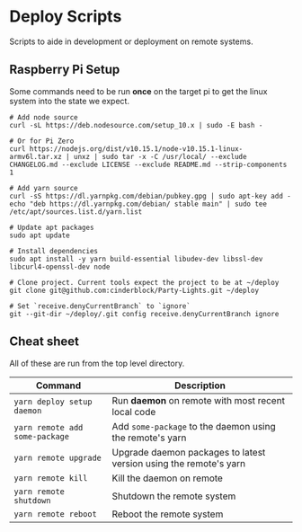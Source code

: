 # Deploy Scripts

Scripts to aide in development or deployment on remote systems.

## Raspberry Pi Setup

Some commands need to be run **once** on the target pi to get the linux system into the state we expect.

```shell
# Add node source
curl -sL https://deb.nodesource.com/setup_10.x | sudo -E bash -

# Or for Pi Zero
curl https://nodejs.org/dist/v10.15.1/node-v10.15.1-linux-armv6l.tar.xz | unxz | sudo tar -x -C /usr/local/ --exclude CHANGELOG.md --exclude LICENSE --exclude README.md --strip-components 1

# Add yarn source
curl -sS https://dl.yarnpkg.com/debian/pubkey.gpg | sudo apt-key add -
echo "deb https://dl.yarnpkg.com/debian/ stable main" | sudo tee /etc/apt/sources.list.d/yarn.list

# Update apt packages
sudo apt update

# Install dependencies
sudo apt install -y yarn build-essential libudev-dev libssl-dev libcurl4-openssl-dev node

# Clone project. Current tools expect the project to be at ~/deploy
git clone git@github.com:cinderblock/Party-Lights.git ~/deploy

# Set `receive.denyCurrentBranch` to `ignore`
git --git-dir ~/deploy/.git config receive.denyCurrentBranch ignore
```

## Cheat sheet

All of these are run from the top level directory.

| Command                        | Description                                                       |
| ------------------------------ | ----------------------------------------------------------------- |
| `yarn deploy setup daemon`     | Run **daemon** on remote with most recent local code              |
| `yarn remote add some-package` | Add `some-package` to the daemon using the remote's yarn          |
| `yarn remote upgrade`          | Upgrade daemon packages to latest version using the remote's yarn |
| `yarn remote kill`             | Kill the daemon on remote                                         |
| `yarn remote shutdown`         | Shutdown the remote system                                        |
| `yarn remote reboot`           | Reboot the remote system                                          |
